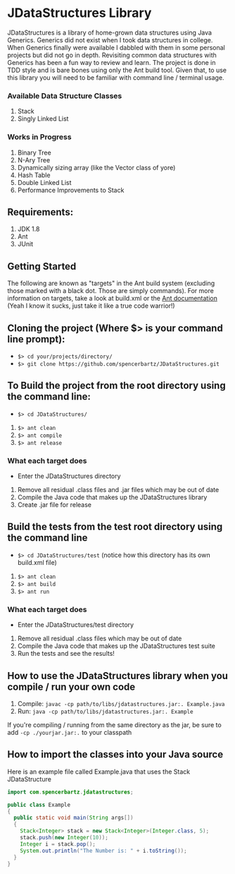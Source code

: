 # JDataStructures Library
JDataStructures is a library of home-grown data structures using Java Generics.
Generics did not exist when I took data structures in college. When Generics finally were
available I dabbled with them in some personal projects but did not go in depth.
Revisiting common data structures with Generics has been a fun way to review and learn.
The project is done in TDD style and is bare bones using only the Ant build tool.
Given that, to use this library you will need to be familiar with command line / terminal usage.

### Available Data Structure Classes
1. Stack
2. Singly Linked List

### Works in Progress
1. Binary Tree
2. N-Ary Tree
3. Dynamically sizing array (like the Vector class of yore)
4. Hash Table
5. Double Linked List
6. Performance Improvements to Stack

## Requirements:
1. JDK 1.8
2. Ant
3. JUnit

## Getting Started
The following are known as "targets" in the Ant build system (excluding those
marked with a black dot. Those are simply commands). For more information on targets,
take a look at build.xml or the [Ant documentation](http://ant.apache.org/) (Yeah I know it sucks, just take it like a true code warrior!)

## Cloning the project (Where $> is your command line prompt):
* ```$> cd your/projects/directory/```
* ```$> git clone https://github.com/spencerbartz/JDataStructures.git```

## To Build the project from the root directory using the command line:
* ```$> cd JDataStructures/```
1. ```$> ant clean```
2. ```$> ant compile```
3. ```$> ant release```

### What each target does
* Enter the JDataStructures directory
1. Remove all residual .class files and .jar files which may be out of date
2. Compile the Java code that makes up the JDataStructures library
3. Create .jar file for release

## Build the tests from the test root directory using the command line
* ```$> cd JDataStructures/test``` (notice how this directory has its own build.xml file)
1. ```$> ant clean```
2. ```$> ant build```
3. ```$> ant run```

### What each target does
* Enter the JDataStructures/test directory
1. Remove all residual .class files which may be out of date
2. Compile the Java code that makes up the JDataStructures test suite
3. Run the tests and see the results!

## How to use the JDataStructures library when you compile / run your own code
1. Compile: ```javac -cp path/to/libs/jdatastructures.jar:. Example.java ```
2. Run: ```java -cp path/to/libs/jdatastructures.jar:. Example```

If you're compiling / running from the same directory as the jar, be sure to add ```-cp ./yourjar.jar:.``` to your classpath

## How to import the classes into your Java source
Here is an example file called Example.java that uses the Stack JDataStructure
```Java
import com.spencerbartz.jdatastructures;

public class Example
{
  public static void main(String args[])
  {
    Stack<Integer> stack = new Stack<Integer>(Integer.class, 5);
    stack.push(new Integer(10));
    Integer i = stack.pop();
    System.out.println("The Number is: " + i.toString());
  }
}
```

